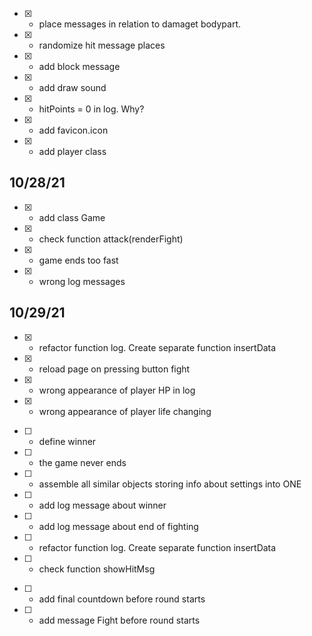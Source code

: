 - [x] - place messages in relation to damaget bodypart.
- [x] - randomize hit message places
- [x] - add block message
- [x] - add draw sound
- [x] - hitPoints = 0 in log. Why?
- [x] - add favicon.icon
- [x] - add player class

## 10/28/21

- [x] - add class Game
- [x] - check function attack(renderFight)
- [x] - game ends too fast
- [x] - wrong log messages

## 10/29/21
- [x] - refactor function log. Create separate function insertData
- [x] - reload page on pressing button fight
- [x] - wrong appearance of player HP in log
- [x] - wrong appearance of player life changing

<!-- have to -->

- [ ] - define winner
- [ ] - the game never ends
- [ ] - assemble all similar objects storing info about settings into ONE
- [ ] - add log message about winner
- [ ] - add log message about end of fighting
- [ ] - refactor function log. Create separate function insertData
- [ ] - check function showHitMsg


<!-- may be -->
- [ ] - add final countdown before round starts
- [ ] - add message Fight before round starts

